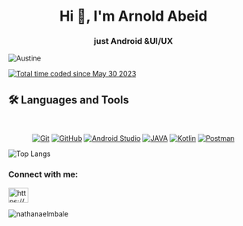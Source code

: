  <h1 align="center">Hi 👋, I'm Arnold Abeid</h1> 
<h3 align="center">just Android &UI/UX</h3>

<p align="left"> <img src="https://komarev.com/ghpvc/?username=awstine&label=Profile%20views&color=0e75b6&style=flat" alt="Austine" /> </p>


<!--
**awstine/awstine** is a ✨ _special_ ✨ repository because its `README.md` (this file) appears on your GitHub profile.

Here are some ideas to get you started:-->
 <!-- - 👯 I’m looking to collaborate on ...  -  I’m currently working on ... - 😄 Pronouns: ...- ⚡ Fun fact: ... <!-- - 🤔 I’m looking for help with -->

<!-- - 🔭 I’m currently learning Kotlin || Jetpack Compose || UI/UX-->

<!-- - 💬 Ask me about Kotlin-->
<!-- - 📫 How to reach me: awstinejessy@gmail.com-->

  <a href="https://wakatime.com/@480fe0b5-93e2-4874-aac6-8887aa6a3322"><img src="https://wakatime.com/badge/user/480fe0b5-93e2-4874-aac6-8887aa6a3322.svg" alt="Total time coded since May 30 2023" /></a>


## 🛠 Languages and Tools
<br>

<p align="center">
<a href="https://git-scm.com/" title="Git"><img src="https://img.shields.io/badge/git-%23F05033.svg?style=for-the-badge&logo=git&logoColor=white" alt="Git"></a>
 <a href="https://github.com/" title="GitHub"><img src="https://img.shields.io/badge/github-%23121011.svg?style=for-the-badge&logo=github&logoColor=white" alt="GitHub"></a>
<a href="https://developer.android.com/studio" title="Android Studio"><img src="https://img.shields.io/badge/android%20Studio-%23999120.svg?style=for-the-badge&logo=android-studio&logoColor=white" alt="Android Studio "></a>
<!-- <a href="" title="SQL"><img src="https://img.shields.io/badge/Microsoft%20SQL%20Server-CC2927?style=for-the-badge&logo=microsoft%20sql%20server&logoColor=white" alt="SQL"></a> -->
 <a href="" title="JAVA"><img src="https://img.shields.io/badge/Java-ED8B00?style=for-the-badge&logo=java&logoColor=white" alt="JAVA"></a>
<a href="" title="Kotlin"><img src="https://img.shields.io/badge/kotlin-BE93D4?style=for-the-badge&logo=kotlin&logoColor=white" alt="Kotlin"></a>
<a href="" title="Postman"><img src="https://img.shields.io/badge/Posrman-ED8B00?style=for-the-badge&logo=postman&logoColor=white" alt="Postman"></a>
</p>


![Top Langs](https://github-readme-stats.vercel.app/api/top-langs/?username=awstine&hide_progress=true)
<!--[![Harlok's WakaTime stats](https://github-readme-stats.vercel.app/api/wakatime?username=Belair)](https://github.com/awstine/github-readme-stats)

<!--<p>&nbsp;<img align="center" src="https://github-readme-stats.vercel.app/api?username=awstine&show_icons=true&locale=en" alt="mwichabe" /></p>-->

<!--<p><img align="left" src="https://github-readme-stats.vercel.app/api/top-langs?username=awstine&show_icons=true&locale=en&layout=compact" alt="awstine" /></p>-->

<!--<p><img align="center" src="https://github-readme-streak-stats.herokuapp.com/?user=awstine&" alt="awstine" /></p>-->

<h3 align="left">Connect with me:</h3>
<p align="left">
<a href="https://www.linkedin.com/in/arnold-odwory-142179310/" target="blank"><img align="center" src="https://raw.githubusercontent.com/rahuldkjain/github-profile-readme-generator/master/src/images/icons/Social/linked-in-alt.svg" alt="https://www.linkedin.com/arnoldabeid-806ba9204/" height="30" width="40" /></a>
</p>





<p><img align="center" src="https://github-readme-streak-stats.herokuapp.com/?user=nathanaelmbale&" alt="nathanaelmbale" /></p>
